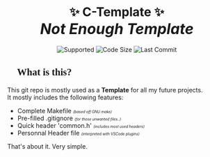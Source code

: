 <!-- Title -->
<h1 align = 'center'>
	✨ <b>C-Template</b> ✨
	<br><i style = 'font-size:120%;'>Not Enough Template</i>
</h1>

<!-- Bagdes -->
<p align = 'center'>
	<!--img alt="Top Language" src="https://img.shields.io/static/v1?label=Language&message=?&color=important&style=plastic"/-->
	<img alt="Supported" src="https://img.shields.io/static/v1?label=Supported+OS&message=Linux+/+Windows&color=30A0A0&style=plastic"/>
	<img alt="Code Size" src="https://img.shields.io/github/languages/code-size/BlankRose/C-Template?label=Code+Size&color=informational&style=plastic"/>
	<img alt="Last Commit" src="https://img.shields.io/github/last-commit/BlankRose/C-Template?label=Last+Commit&color=critical&style=plastic"/>
</p>

<!-- Description -->
<h2 style = 'font-size:160%; font-family:impact'>
	📖	What is this?
</h2><p>
	This git repo is mostly used as a <b>Template</b> for all my future projects.<br>
	It mostly includes the following features:
	<ul>
		<li> Complete Makefile <i style = 'font-size:60%'>(based off GNU make)</i> </li>
		<li> Pre-filled .gitignore <i style = 'font-size:60%'>(for those unwanted files..)</i> </li>
		<li> Quick header 'common.h' <i style = 'font-size:60%'>(includes most used headers)</i> </li>
		<li> Personnal Header file <i style = 'font-size:60%'>(interpreted with VSCode plugins)</i> </li>
	</ul>
	That's about it. Very simple.
</p>